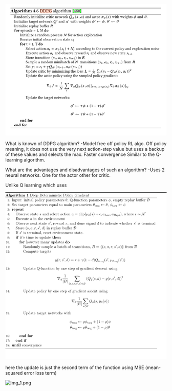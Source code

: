 ![DDPG_Pseudocode.png](DDPG_Pseudocode.png)

What is known of DDPG algorithm? 
-Model free off policy RL algo. Off policy meaning, it does not use the very next action-step value but uses a backup of these values and selects the max. Faster convergence
Similar to the Q-learning algorithm.


What are the advantages and disadvantages of such an algorithm?
-Uses 2 neural networks. 
One for the actor other for critic.

Unlike Q learning which uses

![img.png](img.png)

here the update is just the second term of the function using MSE (mean-squared error loss term)

![img_1.png](img_1.png)